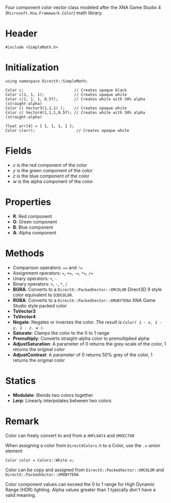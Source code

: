 Four component color vector class modeled after the XNA Game Studio 4 (``Microsoft.Xna.Framework.Color``) math library.

# Header

    #include <SimpleMath.h>

# Initialization

    using namespace DirectX::SimpleMath;

    Color c;                      // Creates opaque black
    Color c(1, 1, 1);             // Creates opaque white
    Color c(1, 1, 1, 0.5f);       // Creates white with 50% alpha (straight-alpha)
    Color c( Vector3(1,1,1) );    // Creates opaque white
    Color c( Vector4(1,1,1,0.5f); // Creates white with 50% alpha (straight-alpha)

    float arr[4] = { 1, 1, 1, 1 };
    Color c(arr);                  // Creates opaque white

# Fields
* *x* is the red component of the color
* *y* is the green component of the color
* *z* is the blue component of the color
* *w* is the alpha component of the color

# Properties
* **R**: Red component
* **G**: Green component
* **B**: Blue component
* **A**: Alpha component

# Methods
* Comparison operators: ``==`` and ``!=``
* Assignment operators: ``=``, ``+=``, ``-=``, ``*=``, ``/=``
* Unary operators: ``+``, ``-``
* Binary operators: ``+``, ``-``, ``*``, ``/``
* **BGRA**: Converts to a ``DirectX::PackedVector::XMCOLOR`` Direct3D 9 style color equivalent to ``D3DCOLOR``.
* **RGBA**: Converts to a ``DirectX::PackedVector::XMUBYTEN4`` XNA Game Studio style packed color
* **ToVector3**
* **ToVector4**
* **Negate**: Negates or inverses the color. _The result is ``Color( 1 - x, 1 - y, 1 - z, w )``._
* **Saturate**: Clamps the color to the 0 to 1 range
* **Premultiply**: Converts straight-alpha color to premultiplied alpha
* **AdjustSaturation**: A parameter of 0 returns the grey-scale of the color, 1 returns the original color
* **AdjustContrast**: A parameter of 0 returns 50% grey of the color, 1 returns the original color

# Statics
* **Modulate**: Blends two colors together
* **Lerp**: Linearly interpolates between two colors

# Remark
Color can freely convert to and from a ``XMFLOAT4`` and ``XMVECTOR``

When assigning a color from ``DirectXColors.h`` to a Color, use the ``.v`` union element

    Color color = Colors::White.v;

Color can be copy and assigned from ``DirectX::PackedVector::XMCOLOR`` and ``DirectX::PackedVector::XMUBYTEN4``

Color component values can exceed the 0 to 1 range for High Dynamic Range (HDR) lighting. Alpha values greater than 1 typically don't have a valid meaning.
